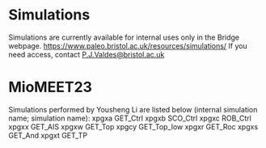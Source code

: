# Simulations
Simulations are currently available for internal uses only in the Bridge webpage.
https://www.paleo.bristol.ac.uk/resources/simulations/
If you need access, contact P.J.Valdes@bristol.ac.uk

# MioMEET23
Simulations performed by Yousheng Li are listed below (internal simulation name; simulation name):
xpgxa GET_Ctrl
xpgxb SCO_Ctrl
xpgxc ROB_Ctrl
xpgxx GET_AIS
xpgxw GET_Top
xpgcy GET_Top_low
xpgxr GET_Roc
xpgxs GET_And
xpgxt GET_TP

